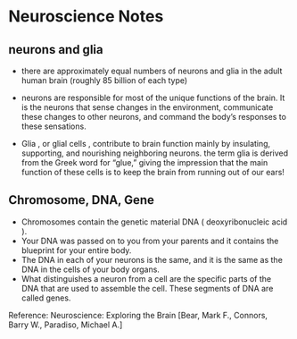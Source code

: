 
# Neuroscience Notes

## neurons and glia

- there are approximately equal numbers of neurons and glia in the adult human brain (roughly 85 billion of each type)
- neurons are responsible for most of the unique functions of the brain. It is the neurons that sense changes in the environment, communicate these changes to other neurons, and command the body’s responses to these sensations.

- Glia , or glial cells , contribute to brain function mainly by insulating, supporting, and nourishing neighboring neurons. the term glia is derived
from the Greek word for “glue,” giving the impression that the main function of these cells is to keep the brain from running out of our ears!


## Chromosome, DNA, Gene
- Chromosomes contain the genetic material DNA ( deoxyribonucleic acid ). 
- Your DNA was passed on to you from your parents and it contains the blueprint for your entire body. 
- The DNA in each of your neurons is the same, and it is the same as the DNA in the cells of your body organs. 
- What distinguishes a neuron from a cell are the specific parts of the DNA that are used to assemble the cell. These segments of DNA are called genes.

Reference:
Neuroscience: Exploring the Brain [Bear, Mark F., Connors, Barry W., Paradiso, Michael A.]
